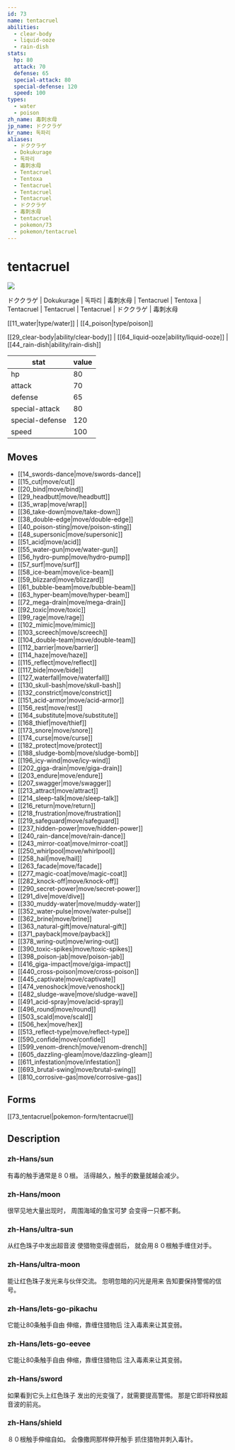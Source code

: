 ```yaml
---
id: 73
name: tentacruel
abilities:
  - clear-body
  - liquid-ooze
  - rain-dish
stats:
  hp: 80
  attack: 70
  defense: 65
  special-attack: 80
  special-defense: 120
  speed: 100
types:
  - water
  - poison
zh_name: 毒刺水母
jp_name: ドククラゲ
kr_name: 독파리
aliases:
  - ドククラゲ
  - Dokukurage
  - 독파리
  - 毒刺水母
  - Tentacruel
  - Tentoxa
  - Tentacruel
  - Tentacruel
  - Tentacruel
  - ドククラゲ
  - 毒刺水母
  - tentacruel
  - pokemon/73
  - pokemon/tentacruel
---
```

# tentacruel

![](https://raw.githubusercontent.com/PokeAPI/sprites/master/sprites/pokemon/73.png)

ドククラゲ | Dokukurage | 독파리 | 毒刺水母 | Tentacruel | Tentoxa | Tentacruel | Tentacruel | Tentacruel | ドククラゲ | 毒刺水母

[[11_water|type/water]] | [[4_poison|type/poison]]

[[29_clear-body|ability/clear-body]] | [[64_liquid-ooze|ability/liquid-ooze]] | [[44_rain-dish|ability/rain-dish]]

|stat|value|
|---|---|
|hp|80|
|attack|70|
|defense|65|
|special-attack|80|
|special-defense|120|
|speed|100|


## Moves

- [[14_swords-dance|move/swords-dance]]
- [[15_cut|move/cut]]
- [[20_bind|move/bind]]
- [[29_headbutt|move/headbutt]]
- [[35_wrap|move/wrap]]
- [[36_take-down|move/take-down]]
- [[38_double-edge|move/double-edge]]
- [[40_poison-sting|move/poison-sting]]
- [[48_supersonic|move/supersonic]]
- [[51_acid|move/acid]]
- [[55_water-gun|move/water-gun]]
- [[56_hydro-pump|move/hydro-pump]]
- [[57_surf|move/surf]]
- [[58_ice-beam|move/ice-beam]]
- [[59_blizzard|move/blizzard]]
- [[61_bubble-beam|move/bubble-beam]]
- [[63_hyper-beam|move/hyper-beam]]
- [[72_mega-drain|move/mega-drain]]
- [[92_toxic|move/toxic]]
- [[99_rage|move/rage]]
- [[102_mimic|move/mimic]]
- [[103_screech|move/screech]]
- [[104_double-team|move/double-team]]
- [[112_barrier|move/barrier]]
- [[114_haze|move/haze]]
- [[115_reflect|move/reflect]]
- [[117_bide|move/bide]]
- [[127_waterfall|move/waterfall]]
- [[130_skull-bash|move/skull-bash]]
- [[132_constrict|move/constrict]]
- [[151_acid-armor|move/acid-armor]]
- [[156_rest|move/rest]]
- [[164_substitute|move/substitute]]
- [[168_thief|move/thief]]
- [[173_snore|move/snore]]
- [[174_curse|move/curse]]
- [[182_protect|move/protect]]
- [[188_sludge-bomb|move/sludge-bomb]]
- [[196_icy-wind|move/icy-wind]]
- [[202_giga-drain|move/giga-drain]]
- [[203_endure|move/endure]]
- [[207_swagger|move/swagger]]
- [[213_attract|move/attract]]
- [[214_sleep-talk|move/sleep-talk]]
- [[216_return|move/return]]
- [[218_frustration|move/frustration]]
- [[219_safeguard|move/safeguard]]
- [[237_hidden-power|move/hidden-power]]
- [[240_rain-dance|move/rain-dance]]
- [[243_mirror-coat|move/mirror-coat]]
- [[250_whirlpool|move/whirlpool]]
- [[258_hail|move/hail]]
- [[263_facade|move/facade]]
- [[277_magic-coat|move/magic-coat]]
- [[282_knock-off|move/knock-off]]
- [[290_secret-power|move/secret-power]]
- [[291_dive|move/dive]]
- [[330_muddy-water|move/muddy-water]]
- [[352_water-pulse|move/water-pulse]]
- [[362_brine|move/brine]]
- [[363_natural-gift|move/natural-gift]]
- [[371_payback|move/payback]]
- [[378_wring-out|move/wring-out]]
- [[390_toxic-spikes|move/toxic-spikes]]
- [[398_poison-jab|move/poison-jab]]
- [[416_giga-impact|move/giga-impact]]
- [[440_cross-poison|move/cross-poison]]
- [[445_captivate|move/captivate]]
- [[474_venoshock|move/venoshock]]
- [[482_sludge-wave|move/sludge-wave]]
- [[491_acid-spray|move/acid-spray]]
- [[496_round|move/round]]
- [[503_scald|move/scald]]
- [[506_hex|move/hex]]
- [[513_reflect-type|move/reflect-type]]
- [[590_confide|move/confide]]
- [[599_venom-drench|move/venom-drench]]
- [[605_dazzling-gleam|move/dazzling-gleam]]
- [[611_infestation|move/infestation]]
- [[693_brutal-swing|move/brutal-swing]]
- [[810_corrosive-gas|move/corrosive-gas]]

## Forms



[[73_tentacruel|pokemon-form/tentacruel]]

## Description

### zh-Hans/sun

有毒的触手通常是８０根。
活得越久，触手的数量就越会减少。

### zh-Hans/moon

很罕见地大量出现时，
周围海域的鱼宝可梦
会变得一只都不剩。

### zh-Hans/ultra-sun

从红色珠子中发出超音波
使猎物变得虚弱后，
就会用８０根触手缠住对手。

### zh-Hans/ultra-moon

能让红色珠子发光来与伙伴交流。
忽明忽暗的闪光是用来
告知要保持警惕的信号。

### zh-Hans/lets-go-pikachu

它能让80条触手自由
伸缩，靠缠住猎物后
注入毒素来让其变弱。

### zh-Hans/lets-go-eevee

它能让80条触手自由
伸缩，靠缠住猎物后
注入毒素来让其变弱。

### zh-Hans/sword

如果看到它头上红色珠子
发出的光变强了，就需要提高警惕。
那是它即将释放超音波的前兆。

### zh-Hans/shield

８０根触手伸缩自如。
会像撒网那样伸开触手
抓住猎物并刺入毒针。

